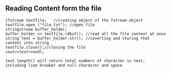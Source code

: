 ## Reading Content form the file
    
    ifstream textfile;   //creating object of the fstream object
    textfile.open ("file.txt"); //open file
    stringstream buffer_holder;
    buffer_holder << textfile.rdbuf(); //read all the file content at once
    string text = buffer_holder.str(); //coverting and storing that content into string
    textfile.close();//closing the file
    cout<<text<<endl;

    text.length() will return total numbers of character in text, including line breaker and null characrer and space
    